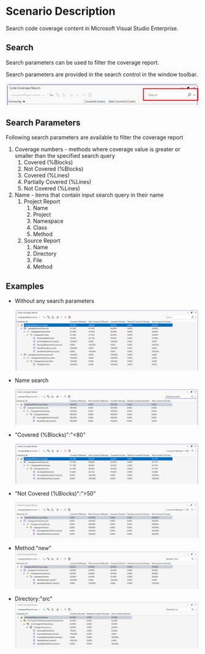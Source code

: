 # Scenario Description

Search code coverage content in Microsoft Visual Studio Enterprise.

## Search

Search parameters can be used to filter the coverage report.

Search parameters are provided in the search control in the window toolbar.

![search toolbar](search-toolbar.png)

## Search Parameters

Following search parameters are available to filter the coverage report

1. Coverage numbers - methods where coverage value is greater or smaller than the specified search query
    1. Covered (%Blocks)
    2. Not Covered (%Blocks)
    3. Covered (%Lines)
    4. Partially Covered (%Lines)
    5. Not Covered (%Lines)
1. Name - items that contain input search query in their name
    1. Project Report
        1. Name
        2. Project
        3. Namespace
        4. Class
        5. Method
    2. Source Report
        1. Name
        2. Directory
        3. File
        4. Method

## Examples

- Without any search parameters

  ![no search](no-search.png)

- Name search
  
  ![any search](any-search.png)

- "Covered (%Blocks)":"<80"

  ![blocks search](blocks-covered.png)

- "Not Covered (%Blocks)":">50"

  ![no blocks search](not-covered-blocks.png)

- Method:"new"
  ![method search](method.png)

- Directory:"src"
  ![directory search](directory.png)
